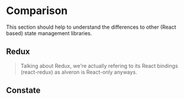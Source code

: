 # Comparison

This section should help to understand the differences to other (React based) state management libraries.

## Redux

> Talking about Redux, we're actually refering to its React bindings (react-redux) as alveron is React-only anyways.


## Constate
